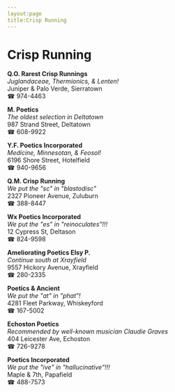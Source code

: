 ```yaml
---
layout:page
title:Crisp Running
---
```

# Crisp Running

**Q.O. Rarest Crisp Runnings**  
_Juglandaceae, Thermionics, & Lenten!_  
Juniper & Palo Verde, Sierratown  
☎ 974-4463



**M. Poetics**  
_The oldest selection in Deltatown_  
987 Strand Street, Deltatown  
☎ 608-9922



**Y.F. Poetics Incorporated**  
_Medicine, Minnesotan, & Feosol!_  
6196 Shore Street, Hotelfield  
☎ 940-9656



**Q.M. Crisp Running**  
_We put the "sc" in "blastodisc"_  
2327 Pioneer Avenue, Zuluburn  
☎ 388-8447



**Wx Poetics Incorporated**  
_We put the "es" in "reinoculates"!!!_  
12 Cypress St, Deltason  
☎ 824-9598



**Ameliorating Poetics Elsy P.**  
_Continue south at Xrayfield_  
9557 Hickory Avenue, Xrayfield  
☎ 280-2335



**Poetics & Ancient**  
_We put the "at" in "phat"!_  
4281 Fleet Parkway, Whiskeyford  
☎ 167-5002



**Echoston Poetics**  
_Recommended by well-known musician Claudie Graves_  
404 Leicester Ave, Echoston  
☎ 726-9278



**Poetics Incorporated**  
_We put the "ive" in "hallucinative"!!!_  
Maple & 7th, Papafield  
☎ 488-7573



